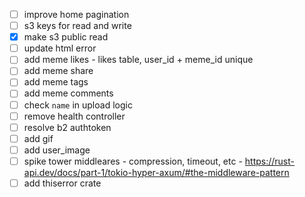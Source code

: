 - [ ] improve home pagination
- [ ] s3 keys for read and write
- [x] make s3 public read
- [ ] update html error
- [ ] add meme likes - likes table, user_id + meme_id unique
- [ ] add meme share
- [ ] add meme tags
- [ ] add meme comments
- [ ] check `name` in upload logic
- [ ] remove health controller
- [ ] resolve b2 authtoken
- [ ] add gif
- [ ] add user_image
- [ ] spike tower middleares - compression, timeout, etc - https://rust-api.dev/docs/part-1/tokio-hyper-axum/#the-middleware-pattern
- [ ] add thiserror crate
